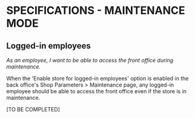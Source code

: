 # **SPECIFICATIONS - MAINTENANCE MODE**


## Logged-in employees

_As an employee, I want to be able to access the front office during maintenance._

When the 'Enable store for logged-in employees' option is enabled in the back office's Shop Parameters > Maintenance page, any logged-in employee should be able to access the front office even if the store is in maintenance.

[TO BE COMPLETED]
